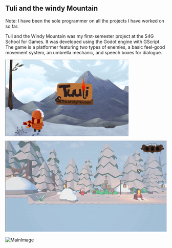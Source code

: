 ## Tuli and the windy Mountain

Note: I have been the sole programmer on all the projects I have worked on so far.

Tuli and the Windy Mountain was my first-semester project at the S4G School for Games. It was developed using the Godot engine with GScript. The game is a platformer featuring two types of enemies, a basic feel-good movement system, an umbrella mechanic, and speech boxes for dialogue.

<img src="https://github.com/darkAssassine/TuuliAndTheWindyMountain/blob/d8b67f8b43dcdcf2b2cbc993a076084d67979aa5/assets/img/TuulyAndTheWinidyMountainMain.png" width="385px" align="center">

![MainImage](assets/img/TuuliAndTheWindyMountainGameplay0.gif)

![MainImage](assets/img/TuuliAndTheWindyMountainGameplay1.gif)

